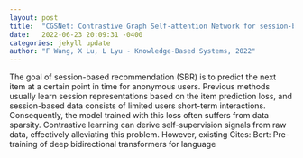```yaml
---
layout: post
title:  "CGSNet: Contrastive Graph Self-attention Network for session-based recommendation"
date:   2022-06-23 20:09:31 -0400
categories: jekyll update
author: "F Wang, X Lu, L Lyu - Knowledge-Based Systems, 2022"
---
```

The goal of session-based recommendation (SBR) is to predict the next item at a certain point in time for anonymous users. Previous methods usually learn session representations based on the item prediction loss, and session-based data consists of limited users  short-term interactions. Consequently, the model trained with this loss often suffers from data sparsity. Contrastive learning can derive self-supervision signals from raw data, effectively alleviating this problem. However, existing 
Cites: Bert: Pre-training of deep bidirectional transformers for language